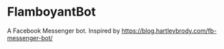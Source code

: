 # FlamboyantBot
A Facebook Messenger bot. Inspired by https://blog.hartleybrody.com/fb-messenger-bot/
